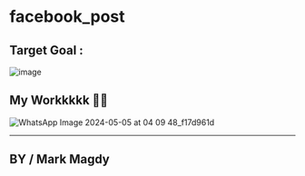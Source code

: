# facebook_post
## Target Goal :
![image](https://github.com/MarkMagdyShawky/facebook_post/assets/106816564/fb0716ce-4e79-4eb4-971a-4e88690fdc05)

## My Workkkkk 🥳🥳
![WhatsApp Image 2024-05-05 at 04 09 48_f17d961d](https://github.com/MarkMagdyShawky/facebook_post/assets/106816564/0c19a430-10a3-41a1-866e-72e94c1a405d)

--------------------------
## BY / Mark Magdy
